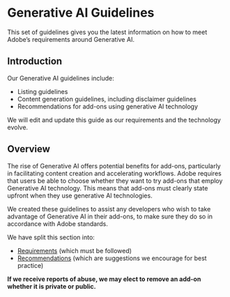 # Generative AI Guidelines

This set of guidelines gives you the latest information on how to meet Adobe’s requirements around Generative AI.

## Introduction

Our Generative AI guidelines include:

- Listing guidelines
- Content generation guidelines, including disclaimer guidelines
- Recommendations for add-ons using generative AI technology

We will edit and update this guide as our requirements and the technology evolve.

## Overview

The rise of Generative AI offers potential benefits for add-ons, particularly in facilitating content creation and accelerating workflows. Adobe requires that users be able to choose whether they want to try add-ons that employ Generative AI technology. This means that add-ons must clearly state upfront when they use generative AI technologies.

We created these guidelines to assist any developers who wish to take advantage of Generative AI in their add-ons, to make sure they do so in accordance with Adobe standards.

We have split this section into:

- [Requirements](./requirements.md) (which must be followed)
- [Recommendations](./recommendations.md) (which are suggestions we encourage for best practice)

<InlineAlert slots="text" variant="warning"/>

**If we receive reports of abuse, we may elect to remove an add-on whether it is private or public.**
